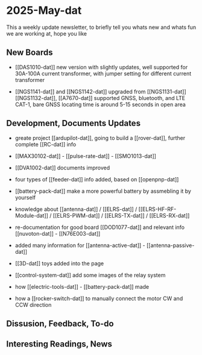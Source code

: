 
# 2025-May-dat

This a weekly update newsletter, to briefly tell you whats new and whats fun we are working at, hope you like

## New Boards

- [[DAS1010-dat]] new version with slightly updates, well supported for 30A-100A current transformer, with jumper setting for different current transformer

- [[NGS1141-dat]] and [[NGS1142-dat]] upgraded from [[NGS1131-dat]]  [[NGS1132-dat]], [[A7670-dat]] supported GNSS, bluetooth, and LTE CAT-1, bare GNSS locating time is around 5-15 seconds in open area



## Development, Documents Updates

- greate project [[ardupilot-dat]], going to build a [[rover-dat]], further complete [[RC-dat]] info

- [[MAX30102-dat]] - [[pulse-rate-dat]] - [[SMO1013-dat]]

- [[DVA1002-dat]] documents improved

- four types of [[feeder-dat]] info added, based on [[openpnp-dat]]

- [[battery-pack-dat]] make a more powerful battery by assmebling it by yourself

- knowledge about [[antenna-dat]] / [[ELRS-dat]] / [[ELRS-HF-RF-Module-dat]] / [[ELRS-PWM-dat]] / [[ELRS-TX-dat]] / [[ELRS-RX-dat]] 

- re-documentation for good board [[DOD1077-dat]] and relevant info [[nuvoton-dat]] - [[N76E003-dat]]

- added many information for [[antenna-active-dat]] - [[antenna-passive-dat]]

- [[3D-dat]] toys added into the page

- [[control-system-dat]] add some images of the relay system 

- how [[electric-tools-dat]] - [[battery-pack-dat]] made 

- how a [[rocker-switch-dat]] to manually connect the motor CW and CCW direction

## Dissusion, Feedback, To-do



## Interesting Readings, News


